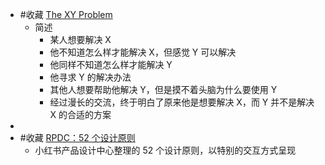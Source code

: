 - #收藏 [The XY Problem](https://xyproblem.info/)
	- 简述
		- 某人想要解决 X
		- 他不知道怎么样才能解决 X，但感觉 Y 可以解决
		- 他同样不知道怎么样才能解决 Y
		- 他寻求 Y 的解决办法
		- 其他人想要帮助他解决 Y，但是摸不着头脑为什么要使用 Y
		- 经过漫长的交流，终于明白了原来他是想要解决 X，而 Y 并不是解决 X 的合适的方案
-
- #收藏 [RPDC：52 个设计原则](https://rpdc.xiaohongshu.com/52-design-principles)
	- 小红书产品设计中心整理的 52 个设计原则，以特别的交互方式呈现